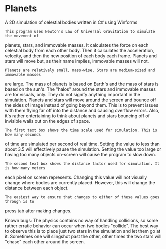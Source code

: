 # Planets
A 2D simulation of celestial bodies written in C# using Winforms

	This program uses Newton's Law of Universal Gravitation to simulate the movement of 
planets, stars, and immovable masses. It calculates the force on each celestial body from 
each other body. Then it calculates the acceleration, velocity, and then the new position 
of each body each frame. Planets and stars will move but, as their name implies, immovable 
masses will not. 

	Planets are relatively small, mass-wise. Stars are medium-sized and immovable masses 
are large. The mass of planets is based on Earth's and the mass of stars is based on the sun's.
The "halos" around the stars and immovable masses are for visuals, only. They 
do not signify anything important in the simulation. Planets and stars will move around the 
screen and bounce off the sides of image instead of going beyond them. This is to prevent 
issues with them flying far off into the distance and causing overflow errors. Also, it's 
rather entertaining to think about planets and stars bouncing off of invisible walls out on 
the edges of space.

	The first text box shows the time scale used for simulation. This is how many seconds 
of time are simulated per second of real time. Setting the value to less than about 3.5 will 
effectively pause the simulation. Setting the value too large or having too many objects 
on-screen will cause the program to slow down. 

	The second text box shows the distance factor used for simulation. It is how many meters 
each pixel on screen represents. Changing this value will not visually change where bodies 
are currently placed. However, this will change the distance between each object.

	The easiest way to ensure that changes to either of these values goes through is to 
press tab after making changes. 

Known bugs:
	The physics contains no way of handling collisions, so some rather erratic behavior can 
occur when two bodies "collide". The best way to observe this is to place just two stars in 
the simulation and let them go at it. Sometimes one will slingshot past the other, other times 
the two stars will "chase" each other around the screen.
